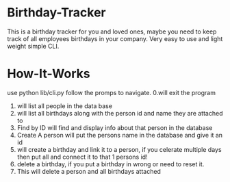 # Birthday-Tracker
This is a birthday tracker for you and loved ones, maybe you need to keep track of all employees birthdays in your company.
Very easy to use and light weight simple CLI.

# How-It-Works
use python lib/cli.py
follow the promps to navigate.
0.will exit the program
1. will list all people in the data base
2. will list all birthdays along with the person id and name they are attached to
3. Find by ID will find and display info about that person in the database
4. Create A person will put the persons name in the database and give it an id
5. will create a birthday and link it to a person, if you celerate multiple days then put all and connect it to that 1 persons id!
6. delete a birthday, if you put a birthday in wrong or need to reset it.
7. This will delete a person and all birthdays attached